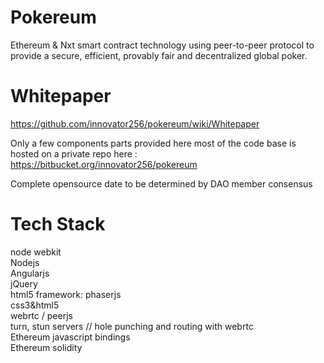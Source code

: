 Pokereum
========

Ethereum &amp; Nxt smart contract technology using peer-to-peer protocol to provide a secure, efficient, provably fair and decentralized global poker.


Whitepaper
==========
https://github.com/innovator256/pokereum/wiki/Whitepaper



Only a few components parts provided here most of the code base is hosted on a private repo here : https://bitbucket.org/innovator256/pokereum

Complete opensource date to be determined by DAO member consensus

Tech Stack
==========

node webkit <br/>
Nodejs<br/>
Angularjs<br/>
jQuery<br/>
html5 framework: phaserjs<br/>
css3&html5<br/>
webrtc / peerjs<br/>
turn, stun servers // hole punching and routing with webrtc<br/>
Ethereum javascript bindings<br/>
Ethereum solidity<br/>

